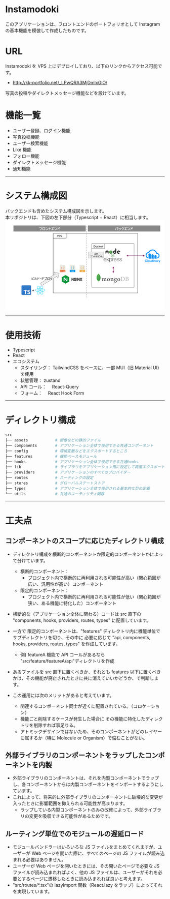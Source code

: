 # Instamodoki

このアプリケーションは、フロントエンドのポートフォリオとして Instagram の基本機能を模倣して作成したものです。

# URL

Instamodoki を VPS 上にデプロイしており、以下のリンクからアクセス可能です。

- http://kk-portfolio.net/_LPwQRA3MjDmIxGlO/

写真の投稿やダイレクトメッセージ機能などを設けています。

# 機能一覧

- ユーザー登録、ログイン機能
- 写真投稿機能
- ユーザー検索機能
- Like 機能
- フォロー機能
- ダイレクトメッセージ機能
- 通知機能

---

# システム構成図

バックエンドも含めたシステム構成図を示します。  
本リポジトリは、下図の左下部分（Typescript + React）に相当します。  
<img alt="システム構成図" src="./doc/system-configuration.png">

---

# 使用技術

- Typescript
- React
- エコシステム
  - スタイリング： TailwindCSS をベースに、一部 MUI（旧 Material UI）を使用
  - 状態管理： zustand
  - API コール：　 React-Query
  - フォーム：　 React Hook Form

---

# ディレクトリ構成

```sh
src
├── assets            # 画像などの静的ファイル
├── components        # アプリケーション全体で使用できる共通コンポーネント
├── config            # 環境変数などをエクスポートするところ
├── features          # 機能ベースモジュール
├── hooks             # アプリケーション全体で使用できる共通hooks
├── lib               # ライブラリをアプリケーション用に設定して再度エクスポートしたもの
├── providers         # アプリケーションのすべてのプロバイダー
├── routes            # ルーティングの設定
├── stores            # グローバルステートストア
├── types             # アプリケーション全体で使用される基本的な型の定義
└── utils             # 共通のユーティリティ関数
```

---

# 工夫点

## コンポーネントのスコープに応じたディレクトリ構成

- ディレクトリ構成を横断的コンポーネントか限定的コンポーネントかによって分けています。

  - 横断的コンポーネント：
    - プロジェクト内で横断的に再利用される可能性が高い（関心範囲が広い、汎用性が高い）コンポーネント
  - 限定的コンポーネント：
    - プロジェクト内で横断的に再利用される可能性が低い（関心範囲が狭い、ある機能に特化した）コンポーネント

- 横断的な（アプリケーション全体に関わる）コードは src 直下の "components, hooks, providers, routes, types" に配置しています。
- 一方で 限定的コンポーネントは、"features" ディレクトリ内に機能単位でサブディレクトリを切り、その中に 必要に応じて "api, components, hooks, providers, routes, types" を作成しています。

  - 例) featureA 機能で API コールがあるなら "src/feature/featureA/api"ディレクトリを作成

- あるファイルを src 直下に置くべきか、それとも features 以下に置くべきかは、その機能が廃止されたときに共に消えていいかどうか、で判断します。

- この運用には次のメリットがあると考えています。
  - 関連するコンポーネント同士が近くに配置されている。（コロケーション）
  - 機能ごと削除するケースが発生した場合に その機能に特化したディレクトリを削除すれば事足りる。
  - アトミックデザインではないため、そのコンポーネントがどのレイヤーに属するか（特に Molecule or Organism）で悩むことがない。

## 外部ライブラリのコンポーネントをラップしたコンポーネントを内製

- 外部ライブラリのコンポーネントは、それを内製コンポーネントでラップし、各コンポーネントからは内製コンポーネントをインポートするようにしています。
- これによって、将来的に外部ライブラリのコンポーネントに破壊的な変更が入ったときに影響範囲を抑えられる可能性が高まります。
  - ラップしている内製コンポーネントのみの改修によって、外部ライブラリの変更を吸収できる可能性があるためです。

## ルーティング単位でのモジュールの遅延ロード

- モジュールバンドラーはいろいろな JS ファイルをまとめてくれますが、ユーザーが Web ページを開いた際に、すべてのページの JS ファイルが読み込まれる必要はありません。
- ユーザーが Web ページを開いたときには、その開いたページで必要な JS ファイルが読み込まれればよく、他の JS ファイルは、ユーザーがそれを必要とするページに遷移したときに読み込まれれば良いと考えます。
- "src/routes/\*.tsx"の lazyImport 関数（React.lazy をラップ）によってそれを実現しています。
